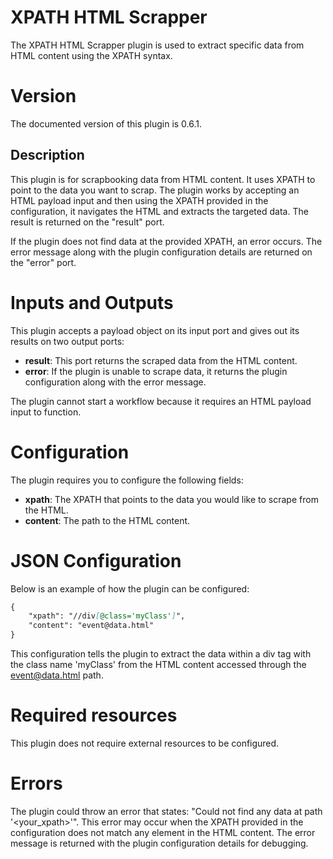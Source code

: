# XPATH HTML Scrapper

The XPATH HTML Scrapper plugin is used to extract specific data from HTML content using the XPATH syntax. 

# Version

The documented version of this plugin is 0.6.1.

## Description 

This plugin is for scrapbooking data from HTML content. It uses XPATH to point to the data you want to scrap. The plugin works by accepting an HTML payload input and then using the XPATH provided in the configuration, it navigates the HTML and extracts the targeted data. The result is returned on the "result" port.

If the plugin does not find data at the provided XPATH, an error occurs. The error message along with the plugin configuration details are returned on the "error" port. 

# Inputs and Outputs

This plugin accepts a payload object on its input port and gives out its results on two output ports:

- **result**: This port returns the scraped data from the HTML content.
- **error**: If the plugin is unable to scrape data, it returns the plugin configuration along with the error message. 

The plugin cannot start a workflow because it requires an HTML payload input to function. 

# Configuration

The plugin requires you to configure the following fields:

- __xpath__: The XPATH that points to the data you would like to scrape from the HTML.
- __content__: The path to the HTML content.

# JSON Configuration

Below is an example of how the plugin can be configured:

```markdown
{
    "xpath": "//div[@class='myClass']",
    "content": "event@data.html"
}
```
This configuration tells the plugin to extract the data within a div tag with the class name 'myClass' from the HTML content accessed through the event@data.html path.

# Required resources

This plugin does not require external resources to be configured.

# Errors

The plugin could throw an error that states: "Could not find any data at path '<your_xpath>'". This error may occur when the XPATH provided in the configuration does not match any element in the HTML content. The error message is returned with the plugin configuration details for debugging.